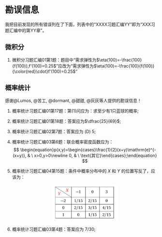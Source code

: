 # 勘误信息

我把目前发现的所有错误列在了下面，列表中的“XXXX习题汇编YY”即为“XXX习题汇编中的第YY章”。

## 微积分

1. 微积分习题汇编01第1题：题目中“需求弹性为$\eta(100)=-\frac{100}{f(100)},f'(100)=0.25$”应改为“需求弹性为$\eta(100)=-\frac{100}{f(100)}{\color{red}\cdot}f'(100)=0.25$”

## 概率统计

感谢@Lumos, @苦工, @dormant, @甜甜, @灰灰等人提供的勘误信息！ 

1. 概率统计习题汇编01第17题：第(1)问应为：求至少有$1$只蓝球的概率;

2. 概率统计习题汇编01第18题：答案应为$\dfrac{25}{69}$;

3. 概率统计习题汇编02第7题：答案应为 (D) $5$;

4. 概率统计习题汇编03第6题：联合概率密度函数应为：
   $$
   \begin{equation}p(x,y)=\begin{cases}\frac{1}{2}(x+y)\mathrm{e}^{-(x+y)}, & \ x>0,y>0\newline 0, & \ \text{其它}\end{cases};\end{equation}
   $$

5. 概率统计习题汇编04第15题：条件中概率分布中的 $X$ 和 $Y$ 的位置写反了，应该为：

   <center><img src="pic/err_gltj_chap4_15.png" height = "45%" width = "45%" ></center>

6. 概率统计习题汇编03第4题：答案应为 $7/30$;

   

   



